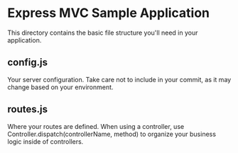 # Express MVC Sample Application

This directory contains the basic file structure you'll need in your application.

## config.js

Your server configuration. Take care not to include in your commit, as it may change based on your environment.

## routes.js

Where your routes are defined. When using a controller, use Controller.dispatch(controllerName, method) to organize your business logic inside of controllers.
